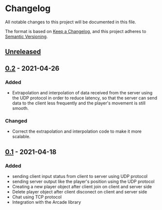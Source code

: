 # Changelog
All notable changes to this project will be documented in this file.

The format is based on [Keep a Changelog](https://keepachangelog.com/en/1.0.0/),
and this project adheres to [Semantic Versioning](https://semver.org/spec/v2.0.0.html).

## [Unreleased]

## [0.2] - 2021-04-26
### Added
- Extrapolation and interpolation of data received from the server using the UDP protocol in order to reduce latency, so that the server can send data to the client less frequently and the player's movement is still smooth.
### Changed
- Correct the extrapolation and interpolation code to make it more scalable.

## [0.1] - 2021-04-18
### Added
- sending client input status from client to server using UDP protocol
- sending server output like the player's position using the UDP protocol
- Creating a new player object after client join on client and server side
- Delete player object after client disconect on client and server side
- Chat using TCP protocol
- Integration with the Arcade library

[Unreleased]: https://github.com/stanik120/Multiplayer-Arcade/compare/v0.2...HEAD
[0.2]: https://github.com/stanik120/Multiplayer-Arcade/compare/v0.1...v0.2
[0.1]: https://github.com/stanik120/Multiplayer-Arcade/releases/tag/v0.1